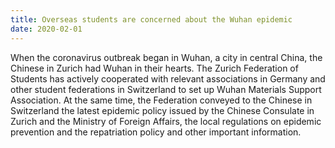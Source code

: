 ```yaml
---
title: Overseas students are concerned about the Wuhan epidemic
date: 2020-02-01
---
```


When the coronavirus outbreak began in Wuhan, a city in central China, the Chinese in Zurich had Wuhan in their hearts. The Zurich Federation of Students has actively cooperated with relevant associations in Germany and other student federations in Switzerland to set up Wuhan Materials Support Association. At the same time, the Federation conveyed to the Chinese in Switzerland the latest epidemic policy issued by the Chinese Consulate in Zurich and the Ministry of Foreign Affairs, the local regulations on epidemic prevention and the repatriation policy and other important information.
